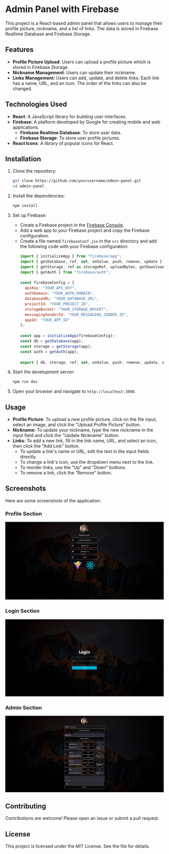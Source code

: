 # Admin Panel with Firebase

This project is a React-based admin panel that allows users to manage their profile picture, nickname, and a list of links. The data is stored in Firebase Realtime Database and Firebase Storage.

## Features

- **Profile Picture Upload**: Users can upload a profile picture which is stored in Firebase Storage.
- **Nickname Management**: Users can update their nickname.
- **Links Management**: Users can add, update, and delete links. Each link has a name, URL, and an icon. The order of the links can also be changed.

## Technologies Used

- **React**: A JavaScript library for building user interfaces.
- **Firebase**: A platform developed by Google for creating mobile and web applications.
  - **Firebase Realtime Database**: To store user data.
  - **Firebase Storage**: To store user profile pictures.
- **React Icons**: A library of popular icons for React.

## Installation

1. Clone the repository:
    ```bash
    git clone https://github.com/yourusername/admin-panel.git
    cd admin-panel
    ```

2. Install the dependencies:
    ```bash
    npm install
    ```

3. Set up Firebase:
    - Create a Firebase project in the [Firebase Console](https://console.firebase.google.com/).
    - Add a web app to your Firebase project and copy the Firebase configuration.
    - Create a file named `firebaseConf.jsx` in the `src` directory and add the following code with your Firebase configuration:
      ```javascript
      import { initializeApp } from "firebase/app";
      import { getDatabase, ref, set, onValue, push, remove, update } from "firebase/database";
      import { getStorage, ref as storageRef, uploadBytes, getDownloadURL, deleteObject, listAll } from "firebase/storage";
      import { getAuth } from "firebase/auth";

      const firebaseConfig = {
        apiKey: "YOUR_API_KEY",
        authDomain: "YOUR_AUTH_DOMAIN",
        databaseURL: "YOUR_DATABASE_URL",
        projectId: "YOUR_PROJECT_ID",
        storageBucket: "YOUR_STORAGE_BUCKET",
        messagingSenderId: "YOUR_MESSAGING_SENDER_ID",
        appId: "YOUR_APP_ID"
      };

      const app = initializeApp(firebaseConfig);
      const db = getDatabase(app);
      const storage = getStorage(app);
      const auth = getAuth(app);

      export { db, storage, ref, set, onValue, push, remove, update, storageRef, uploadBytes, getDownloadURL, deleteObject, listAll, auth };
      ```

4. Start the development server:
    ```bash
    npm run dev
    ```

5. Open your browser and navigate to `http://localhost:3000`.

## Usage

- **Profile Picture**: To upload a new profile picture, click on the file input, select an image, and click the "Upload Profile Picture" button.
- **Nickname**: To update your nickname, type the new nickname in the input field and click the "Update Nickname" button.
- **Links**: To add a new link, fill in the link name, URL, and select an icon, then click the "Add Link" button.
  - To update a link's name or URL, edit the text in the input fields directly.
  - To change a link's icon, use the dropdown menu next to the link.
  - To reorder links, use the "Up" and "Down" buttons.
  - To remove a link, click the "Remove" button.

## Screenshots

Here are some screenshots of the application:

### Profile Section
![Profile Section](screenshots/123.png)

### Login Section
![Login Section](screenshots/1234.png)

### Admin Section
![Admin Section](screenshots/12345.png)

## Contributing

Contributions are welcome! Please open an issue or submit a pull request.

## License

This project is licensed under the MIT License. See the file for details.
